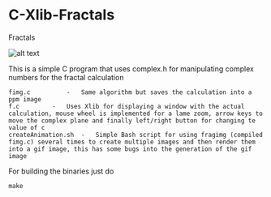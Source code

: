 # C-Xlib-Fractals

Fractals

![alt text](frag.jpg)

This is a simple C program that uses complex.h for manipulating complex numbers for the fractal calculation

	fimg.c			-	Same algorithm but saves the calculation into a ppm image
	f.c			-	Uses Xlib for displaying a window with the actual calculation, mouse wheel is implemented for a lame zoom, arrow keys to move the complex plane and finally left/right button for changing te value of c
	createAnimation.sh	-	Simple Bash script for using fragimg (compiled fimg.c) several times to create multiple images and then render them into a gif image, this has some bugs into the generation of the gif image

For building the binaries just do

	make

